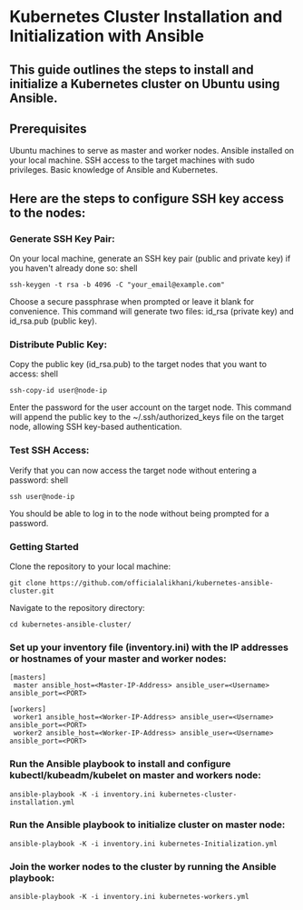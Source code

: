 # Kubernetes Cluster Installation and Initialization with Ansible

## This guide outlines the steps to install and initialize a Kubernetes cluster on Ubuntu using Ansible.
## Prerequisites

Ubuntu machines to serve as master and worker nodes.
Ansible installed on your local machine.
SSH access to the target machines with sudo privileges.
Basic knowledge of Ansible and Kubernetes.

## Here are the steps to configure SSH key access to the nodes:

### Generate SSH Key Pair:
On your local machine, generate an SSH key pair (public and private key) if you haven't already done so:
shell

    ssh-keygen -t rsa -b 4096 -C "your_email@example.com"

Choose a secure passphrase when prompted or leave it blank for convenience.
This command will generate two files: id_rsa (private key) and id_rsa.pub (public key).

### Distribute Public Key:

Copy the public key (id_rsa.pub) to the target nodes that you want to access:
shell

    ssh-copy-id user@node-ip

Enter the password for the user account on the target node.
This command will append the public key to the ~/.ssh/authorized_keys file on the target node, allowing SSH key-based authentication.

### Test SSH Access:

Verify that you can now access the target node without entering a password:
shell

    ssh user@node-ip

You should be able to log in to the node without being prompted for a password.

### Getting Started

Clone the repository to your local machine:

    git clone https://github.com/officialalikhani/kubernetes-ansible-cluster.git

Navigate to the repository directory:
    
    cd kubernetes-ansible-cluster/

### Set up your inventory file (inventory.ini) with the IP addresses or hostnames of your master and worker nodes:

    [masters]
     master ansible_host=<Master-IP-Address> ansible_user=<Username> ansible_port=<PORT>
     
    [workers]
     worker1 ansible_host=<Worker-IP-Address> ansible_user=<Username> ansible_port=<PORT>
     worker2 ansible_host=<Worker-IP-Address> ansible_user=<Username> ansible_port=<PORT>

### Run the Ansible playbook to install and configure kubectl/kubeadm/kubelet on master and workers node:

    ansible-playbook -K -i inventory.ini kubernetes-cluster-installation.yml

### Run the Ansible playbook to initialize cluster on master node:

    ansible-playbook -K -i inventory.ini kubernetes-Initialization.yml

### Join the worker nodes to the cluster by running the Ansible playbook:

    ansible-playbook -K -i inventory.ini kubernetes-workers.yml
